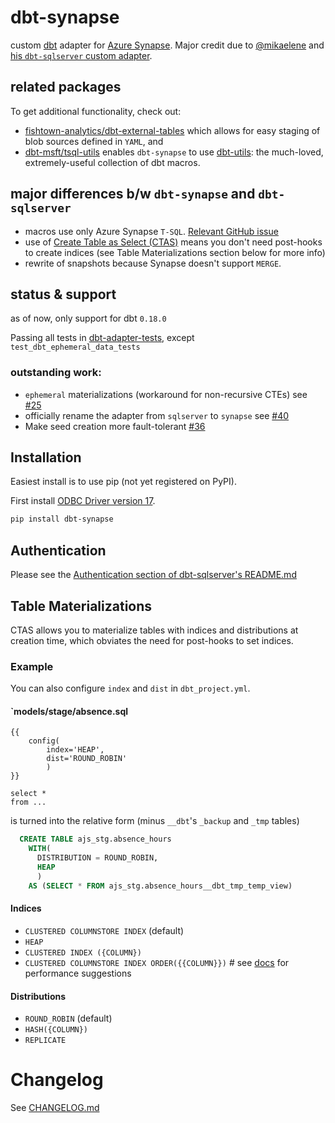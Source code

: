 # dbt-synapse

custom [dbt](https://www.getdbt.com) adapter for [Azure Synapse](https://azure.microsoft.com/en-us/services/synapse-analytics/). Major credit due to [@mikaelene](https://github.com/mikaelene) and [his `dbt-sqlserver` custom adapter](https://github.com/mikaelene/dbt-sqlserver).

## related packages
To get additional functionality, check out:
- [fishtown-analytics/dbt-external-tables](https://github.com/fishtown-analytics/dbt-external-tables) which allows for easy staging of blob sources defined in `YAML`, and
- [dbt-msft/tsql-utils](https://github.com/dbt-msft/tsql-utils) enables `dbt-synapse` to use [dbt-utils](https://github.com/fishtown-analytics/dbt-utils): the much-loved, extremely-useful collection of dbt macros.

## major differences b/w `dbt-synapse` and `dbt-sqlserver`
- macros use only Azure Synapse `T-SQL`. [Relevant GitHub issue](https://github.com/MicrosoftDocs/azure-docs/issues/55713)
- use of [Create Table as Select (CTAS)](https://docs.microsoft.com/en-us/sql/t-sql/statements/create-table-as-select-azure-sql-data-warehouse?view=aps-pdw-2016-au7) means you don't need post-hooks to create indices (see Table Materializations section below for more info)
- rewrite of snapshots because Synapse doesn't support `MERGE`.

## status & support
as of now, only support for dbt `0.18.0`

Passing all tests in [dbt-adapter-tests](https://github.com/fishtown-analytics/dbt-adapter-tests), except `test_dbt_ephemeral_data_tests`

### outstanding work:
-  `ephemeral` materializations (workaround for non-recursive CTEs) see [#25](https://github.com/dbt-msft/dbt-synapse/issues/25)
- officially rename the adapter from `sqlserver` to `synapse` see [#40](https://github.com/swanderz/dbt-synapse/pull/6)
- Make seed creation more fault-tolerant [#36](https://github.com/dbt-msft/dbt-synapse/issues/36)

## Installation
Easiest install is to use pip (not yet registered on PyPI).

First install [ODBC Driver version 17](https://www.microsoft.com/en-us/download/details.aspx?id=56567).

```bash
pip install dbt-synapse
```

## Authentication

Please see the [Authentication section of dbt-sqlserver's README.md](https://github.com/dbt-msft/dbt-sqlserver#authentication)

## Table Materializations
CTAS allows you to materialize tables with indices and distributions at creation time, which obviates the need for post-hooks to set indices.

### Example
You can also configure `index` and `dist` in `dbt_project.yml`.
#### `models/stage/absence.sql
```
{{
    config(
        index='HEAP',
        dist='ROUND_ROBIN'
        )
}}

select *
from ...
```

is turned into the relative form (minus `__dbt`'s `_backup` and `_tmp` tables)

```SQL
  CREATE TABLE ajs_stg.absence_hours
    WITH(
      DISTRIBUTION = ROUND_ROBIN,
      HEAP
      )
    AS (SELECT * FROM ajs_stg.absence_hours__dbt_tmp_temp_view)
```
#### Indices
- `CLUSTERED COLUMNSTORE INDEX` (default)
- `HEAP`
- `CLUSTERED INDEX ({COLUMN})`
- `CLUSTERED COLUMNSTORE INDEX ORDER({{COLUMN}})` # see [docs](https://docs.microsoft.com/en-us/azure/synapse-analytics/sql-data-warehouse/performance-tuning-ordered-cci) for performance suggestions
  
#### Distributions
- `ROUND_ROBIN` (default)
- `HASH({COLUMN})`
- `REPLICATE`

# Changelog

See [CHANGELOG.md](CHANGELOG.md)